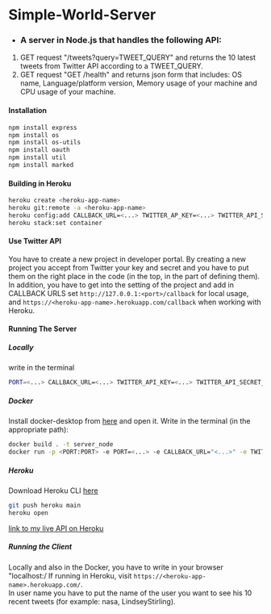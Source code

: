 # Simple-World-Server
+ ### A server in Node.js that handles the following API: ###
1. GET request "/tweets?query=TWEET_QUERY" and returns the 10 latest tweets from Twitter API according to a TWEET_QUERY.
2. GET request "GET /health" and returns json form that includes: OS name, Language/platform version, Memory usage of your machine and CPU usage of your machine.


#### Installation ####
```bash
npm install express
npm install os
npm install os-utils
npm install oauth
npm install util
npm install marked
```

#### Building in Heroku ####

```bash
heroku create <heroku-app-name>
heroku git:remote -a <heroku-app-name>
heroku config:add CALLBACK_URL=<...> TWITTER_AP_KEY=<...> TWITTER_API_SECRET_KEY=<...>
heroku stack:set container
```

#### Use Twitter API ####
You have to create a new project in developer portal. By creating a new project you accept from Twitter your key and secret and you have to put them on the right place in the code (in the top, in the part of defining them).
In addition, you have to get into the setting of the project and add in CALLBACK URLS set `http://127.0.0.1:<port>/callback` for local usage, and `https://<heroku-app-name>.herokuapp.com/callback` when working with Heroku.


#### Running The Server ####

##### Locally #####
write in the terminal
```bash
PORT=<...> CALLBACK_URL=<...> TWITTER_API_KEY=<...> TWITTER_API_SECRET_KEY=<...> node app.js
```

##### Docker #####
Install docker-desktop from [here](https://www.docker.com/products/docker-desktop) and open it.
Write in the terminal (in the appropriate path):

```bash
docker build . -t server_node
docker run -p <PORT:PORT> -e PORT=<...> -e CALLBACK_URL="<...>" -e TWITTER_API_KEY ="<...>" -e TWITTER_API_SECRET_KEY "<...>" server_node
```

##### Heroku #####
Download Heroku CLI [here](https://devcenter.heroku.com/articles/heroku-cli)

```bash
git push heroku main
heroku open
```

[link to my live API on Heroku](https://recent-tweets-2021.herokuapp.com/)

##### Running the Client #####
Locally and also in the Docker, you have to write in your browser "localhost:<port>/
If running in Heroku, visit `https://<heroku-app-name>.herokuapp.com/`. <br />
In user name you have to put the name of the user you want to see his 10 recent tweets (for example: nasa, LindseyStirling).


